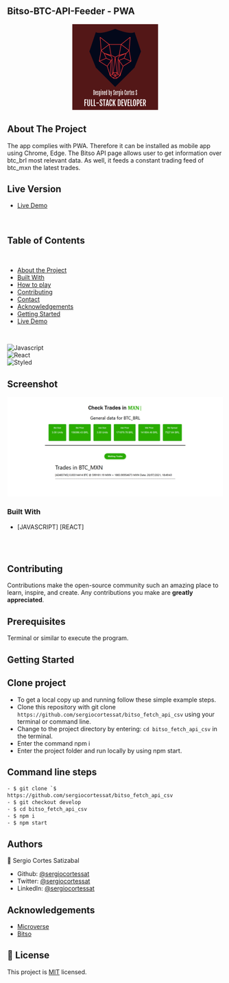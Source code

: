 ## Bitso-BTC-API-Feeder - PWA

<p align="center">
  <img height="auto" src="customlogo.png">
</p>

## About The Project

The app complies with PWA. Therefore it can be installed as mobile app using Chrome, Edge.
The Bitso API page allows user to get information over btc_brl most relevant data. As well, it feeds a constant trading feed of btc_mxn the latest trades.

## Live Version

* [Live Demo](https://bitso-api-fetch.netlify.app/) 

<br />

## Table of Contents

<br />

* [About the Project](#about-the-project)
* [Built With](#built-with)
* [How to play](#how-to-play) 
* [Contributing](#contributing)
* [Contact](#authors)
* [Acknowledgements](#acknowledgements) 
* [Getting Started](#getting-started) 
* [Live Demo](#live-version) 

<br />

![Javascript](https://img.shields.io/badge/Javascript-3776AB?style=for-the-badge&logo=javascript&logoColor=white) <br/>
![React](https://img.shields.io/badge/React-092E20?style=for-the-badge&logo=react&logoColor=white) <br/>
![Styled](https://img.shields.io/badge/Sass-092E20?style=for-the-badge&logo=sass&logoColor=white) <br/>

## Screenshot

<p align="center">
  <img height="auto" src="Screenshot.png">
</p>

### Built With

* [JAVASCRIPT] [REACT] 

<br />



<br />


## Contributing

Contributions make the open-source community such an amazing place to learn, inspire, and create. Any contributions you make are **greatly appreciated**.

## Prerequisites

Terminal or similar to execute the program.


## Getting Started


## Clone project
- To get a local copy up and running follow these simple example steps.
- Clone this repository with git clone ```https://github.com/sergiocortessat/bitso_fetch_api_csv``` using your terminal or command line.
- Change to the project directory by entering: ```cd bitso_fetch_api_csv``` in the terminal.
- Enter the command npm i
- Enter the project folder and run locally by using npm start.

## Command line steps
```
- $ git clone `$ https://github.com/sergiocortessat/bitso_fetch_api_csv
- $ git checkout develop
- $ cd bitso_fetch_api_csv
- $ npm i
- $ npm start
```

<!-- ## Testing

The testing has been performed using Jest Framework. 

- To run the test please open the command line
- Enter npm run test to run the testing once.
- Enter npm run watch to keep jest test open

```
- $ cd React_Calculator1
- $ npm run test

```
![Tests](test.png) -->


## Authors

👤 Sergio Cortes Satizabal

- Github: [@sergiocortessat](https://github.com/sergiocortessat)
- Twitter: [@sergiocortessat](https://twitter.com/sergiocortessat)
- LinkedIn: [@sergiocortessat](https://linkedin.com/in/sergiocortessat)


<!-- ACKNOWLEDGEMENTS -->
## Acknowledgements

* [Microverse](https://www.microverse.org/)
* [Bitso](https://bitso.com/api_info)


## 📝 License

This project is [MIT](https://github.com/sergiocortessat/sergiocortessat/blob/main/LICENSE) licensed.

